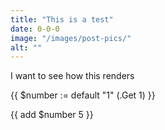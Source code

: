 ```yaml
---
title: "This is a test"
date: 0-0-0
image: "/images/post-pics/"
alt: ""
---
```


I want to see how this renders

{{ $number := default "1" (.Get 1) }}

{{ add $number 5 }}
